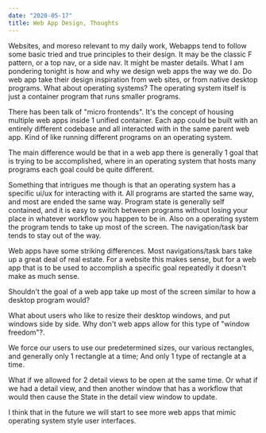 ```yaml
---
date: "2020-05-17"
title: Web App Design, Thoughts
---
```

Websites, and moreso relevant to my daily work, Webapps tend to follow some basic tried and true principles to their design. It may be the classic F pattern, or a top nav, or a side nav. It might be master details. What I am pondering tonight is how and why we design web apps the way we do. Do web app take their design inspiration from web sites, or from native desktop programs. What about operating systems? The operating system itself is just a container program that runs smaller programs.

There has been talk of "micro frontends". It's the concept of housing multiple web apps inside 1 unified container. Each app could be built with an entirely different codebase and all interacted with in the same parent web app. Kind of like running different programs on an operating system.

The main difference would be that in a web app there is generally 1 goal that is trying to be accomplished, where in an operating system that hosts many programs each goal could be quite different.

Something that intrigues me though is that an operating system has a specific ui/ux for interacting with it. All programs are started the same way, and most are ended the same way. Program state is generally self contained, and it is easy to switch between programs without losing your place in whatever workflow you happen to be in. Also on a operating system the program tends to take up most of the screen. The navigation/task bar tends to stay out of the way.

Web apps have some striking differences. Most navigations/task bars take up a great deal of real estate. For a website this makes sense, but for a web app that is to be used to accomplish a specific goal repeatedly it doesn't make as much sense. 

Shouldn't the goal of a web app take up most of the screen similar to how a desktop program would?

What about users who like to resize their desktop windows, and put windows side by side. Why don't web apps allow for this type of "window freedom"?. 

We force our users to use our predetermined sizes, our various rectangles, and generally only 1 rectangle at a time; And only 1 type of rectangle at a time.

What if we allowed for 2 detail views to be open at the same time. Or what if we had a detail view, and then another window that has a workflow that would then cause the State in the detail view window to update.

I think that in the future we will start to see more web apps that mimic operating system style user interfaces.